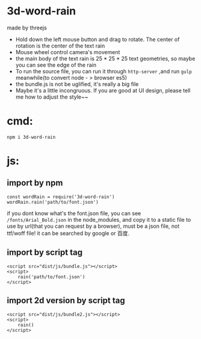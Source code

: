 # 3d-word-rain
made by threejs

- Hold down the left mouse button and drag to rotate. The center of rotation is the center of the text rain
- Mouse wheel control camera's movement
- the main body of the text rain is 25 * 25 * 25 text geometries, so maybe you can see the edge of the rain
- To run the source file, you can run it through `http-server` ,and run `gulp` meanwhile(to convert node - > browser es5)
- the bundle.js is not be uglified, it's really a big file
- Maybe it's a little incongruous. If you are good at UI design, please tell me how to adjust the style~~

# cmd:
`npm i 3d-word-rain`

# js:
## import by npm
````
const wordRain = require('3d-word-rain')
wordRain.rain('path/to/font.json')
````
if you dont know what's the font.json file,
you can see `/fonts/Arial_Bold.json` in the node_modules,
and copy it to a static file to use by url(that you can request by a browser), 
must be a json file, not ttf/woff file! it can be searched by google or 百度. 

## import by script tag
````
<script src="dist/js/bundle.js"></script>
<script>
    rain('path/to/font.json')
</script>
````

## import 2d version by script tag
````
<script src="dist/js/bundle2.js"></script>
<script>
    rain()
</script>
````

